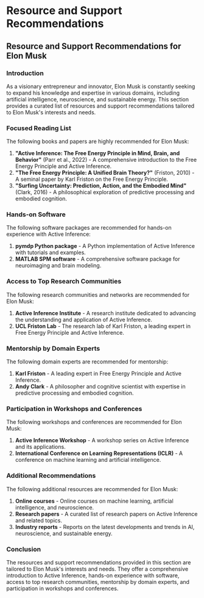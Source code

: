 # Resource and Support Recommendations

## Resource and Support Recommendations for Elon Musk

### Introduction

As a visionary entrepreneur and innovator, Elon Musk is constantly seeking to expand his knowledge and expertise in various domains, including artificial intelligence, neuroscience, and sustainable energy. This section provides a curated list of resources and support recommendations tailored to Elon Musk's interests and needs.

### Focused Reading List

The following books and papers are highly recommended for Elon Musk:

1. **"Active Inference: The Free Energy Principle in Mind, Brain, and Behavior"** (Parr et al., 2022) - A comprehensive introduction to the Free Energy Principle and Active Inference.
2. **"The Free Energy Principle: A Unified Brain Theory?"** (Friston, 2010) - A seminal paper by Karl Friston on the Free Energy Principle.
3. **"Surfing Uncertainty: Prediction, Action, and the Embodied Mind"** (Clark, 2016) - A philosophical exploration of predictive processing and embodied cognition.

### Hands-on Software

The following software packages are recommended for hands-on experience with Active Inference:

1. **pymdp Python package** - A Python implementation of Active Inference with tutorials and examples.
2. **MATLAB SPM software** - A comprehensive software package for neuroimaging and brain modeling.

### Access to Top Research Communities

The following research communities and networks are recommended for Elon Musk:

1. **Active Inference Institute** - A research institute dedicated to advancing the understanding and application of Active Inference.
2. **UCL Friston Lab** - The research lab of Karl Friston, a leading expert in Free Energy Principle and Active Inference.

### Mentorship by Domain Experts

The following domain experts are recommended for mentorship:

1. **Karl Friston** - A leading expert in Free Energy Principle and Active Inference.
2. **Andy Clark** - A philosopher and cognitive scientist with expertise in predictive processing and embodied cognition.

### Participation in Workshops and Conferences

The following workshops and conferences are recommended for Elon Musk:

1. **Active Inference Workshop** - A workshop series on Active Inference and its applications.
2. **International Conference on Learning Representations (ICLR)** - A conference on machine learning and artificial intelligence.

### Additional Recommendations

The following additional resources are recommended for Elon Musk:

1. **Online courses** - Online courses on machine learning, artificial intelligence, and neuroscience.
2. **Research papers** - A curated list of research papers on Active Inference and related topics.
3. **Industry reports** - Reports on the latest developments and trends in AI, neuroscience, and sustainable energy.

### Conclusion

The resources and support recommendations provided in this section are tailored to Elon Musk's interests and needs. They offer a comprehensive introduction to Active Inference, hands-on experience with software, access to top research communities, mentorship by domain experts, and participation in workshops and conferences.